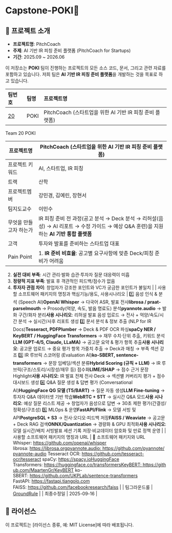 # Capstone-POKI💚


## 🎯 프로젝트 소개
- **프로젝트명**: PitchCoach
- **주제**: AI 기반 IR 피칭 준비 플랫폼 (PitchCoach for Startups)
- **기간**: 2025.09 ~ 2026.06

이 저장소는 **POKI** 팀이 진행하는 프로젝트의 모든 소스 코드, 문서, 그리고 관련 자료를 포함하고 있습니다. 저희 팀은 **AI 기반 IR 피칭 준비 플랫폼**을 개발하는 것을 목표로 하고 있습니다.


|팀번호|팀명|프로젝트명|
|:---|:---|:---|
|[20](#team-20-팀명20)|POKI|PitchCoach (스타트업을 위한 AI 기반 IR 피칭 준비 플랫폼)|

Team 20 POKI

| 프로젝트명 | PitchCoach (스타트업을 위한 AI 기반 IR 피칭 준비 플랫폼) |
| --- | --- |
| 프로젝트 키워드 | AI, 스타트업, IR 피칭 |
| 트랙 | 산학 |
| 프로젝트멤버 | 강민경, 김예린, 장현서 |
| 팀지도교수 | 이민수 |
| 무엇을 만들고자 하는가 | IR 피칭 준비 전 과정(공고 분석 → Deck 분석 → 리허설(음성) → AI 리포트 → 수정 가이드 → 예상 Q&A 훈련)을 지원하는 **AI 기반 통합 플랫폼** |
| 고객 | 투자와 발표를 준비하는 스타트업 대표 |
| Pain Point | 1. **IR 준비 비효율**: 공고별 요구사항에 맞춘 Deck/피칭 준비가 어려움
2. **실전 대비 부족**: 시간 관리·발화 습관·투자자 질문 대응력이 미흡
3. **정량적 지표 부족**: 발표 후 객관적인 피드백/점수가 없음
4. **투자자 관점 차이**: 창업자가 강조한 포인트와 VC가 궁금한 포인트가 불일치 |
| 사용할 소프트웨어 패키지의 명칭과 핵심기능/용도, 사용시나리오 | 1️⃣ 음성 인식 & 분석 (Speech AI)**OpenAI Whisper** → 다국어 ASR, 발표 전사**librosa / praat-parselmouth** → Prosody(억양, 속도, 발음 명료도) 분석**pyannote.audio** → 발화 구간/화자 분리**사용 시나리오**: 리허설 발표 음성 업로드 → 전사 + 억양/속도/시간 분석 → 실시간/사후 리포트 생성
2️⃣ 문서 분석 & 정보 추출 (NLP for IR Docs)**Tesseract, PDFPlumber** → Deck & PDF OCR 파싱**spaCy NER / KeyBERT / HuggingFace Transformers** → 재무 수치·단위 추출, 키워드 분석**LLM (GPT-4/5, Claude, LLaMA)** → 공고문 요약 & 평가 항목 추출**사용 시나리오**: 공고문 업로드 → 중요 평가 항목 가중치 추출 → Deck과 매칭 → 부족 섹션 강조
3️⃣ IR 루브릭 스코어링 (Evaluation AI)**ko-SBERT, sentence-transformers** → 문장 임베딩/섹션 분류**Hybrid Scoring (규칙 + LLM)** → IR 루브릭(구조/스토리/시장성/재무 등) 점수화**LIME/SHAP** → 점수 근거 문장 Highlight**사용 시나리오**: IR 발표 전체 전사·Deck → 섹션별 커버리지 평가 + 점수 대시보드 생성
4️⃣ Q&A 질문 생성 & 답변 평가 (Conversational AI)**HuggingFace QG 모델 (T5/BART)** → 질문 자동 생성**LLM Fine-tuning** → 투자자 Q&A 데이터셋 기반 학습**WebRTC + STT** → 실시간 Q&A 모드**사용 시나리오**: 예상 질문 리스트 제공 → 창업자가 음성으로 답변 → 30초 제한 평가(간결성/정확성/구조성)
5️⃣ MLOps & 운영**FastAPI/Flink** → 모델 서빙 및 API**PostgreSQL + S3** → 전사·오디오·피드백 저장**FAISS / Weaviate** → 공고문 + Deck RAG 검색**ONNX/Quantization** → 경량화 & GPU 최적화**사용 시나리오**:모델 실시간/배치 서빙발표 세션 기록 저장·비교데이터 암호화 및 만료 정책 운영 |
| 사용할 소프트웨어 패키지의 명칭과 URL | 🔗 소프트웨어 패키지와 URL
Whisper: https://github.com/openai/whisper
librosa: https://librosa.orgpyannote.audio: https://github.com/pyannote/pyannote-audio
Tesseract OCR: https://github.com/tesseract-ocr/tesseract
spaCy: https://spacy.ioHuggingFace Transformers: https://huggingface.co/transformersKeyBERT: https://github.com/MaartenGr/KeyBERT
ko-SBERT: https://github.com/UKPLab/sentence-transformers
FastAPI: https://fastapi.tiangolo.com
FAISS: https://github.com/facebookresearch/faiss |
| 팀그라운드룰 | [GroundRule](https://github.com/Capstone-POKI/POKI/blob/main/GroudRuld.MD) |
| 최종수정일 | 2025-09-16 |


## 📜 라이선스

이 프로젝트는 [라이선스 종류, 예: MIT License]에 따라 배포됩니다.
